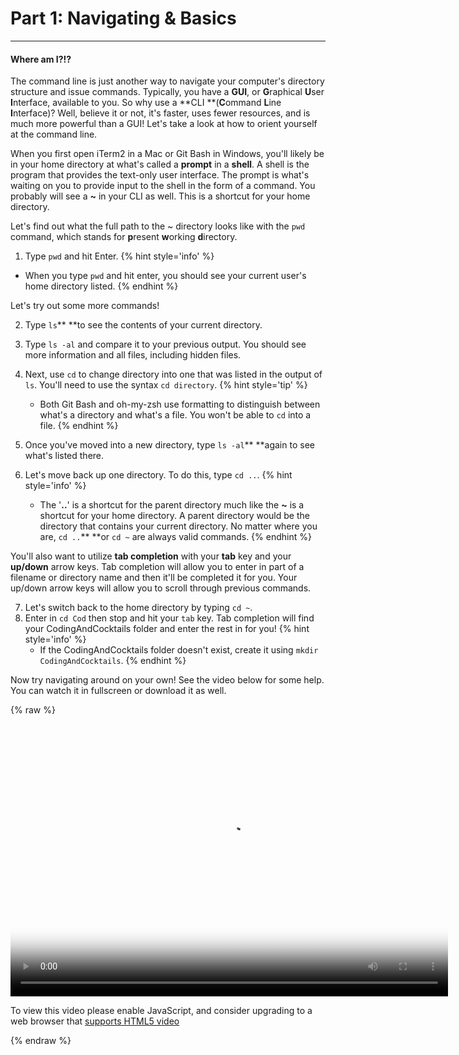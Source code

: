 # Part 1: Navigating & Basics

---

#### Where am I?!?

The command line is just another way to navigate your computer's directory structure and issue commands. Typically, you have a **GUI**, or **G**raphical **U**ser **I**nterface, available to you. So why use a **CLI **\(**C**ommand **L**ine **I**nterface\)? Well, believe it or not, it's faster, uses fewer resources, and is much more powerful than a GUI! Let's take a look at how to orient yourself at the command line.

When you first open iTerm2 in a Mac or Git Bash in Windows, you'll likely be in your home directory at what's called a **prompt** in a **shell**. A shell is the program that provides the text-only user interface. The prompt is what's waiting on you to provide input to the shell in the form of a command. You probably will see a **~** in your CLI as well. This is a shortcut for your home directory.

Let's find out what the full path to the ~ directory looks like with the `pwd` command, which stands for **p**resent **w**orking **d**irectory.

1. Type `pwd` and hit Enter.
  {% hint style='info' %}
  * When you type `pwd` and hit enter, you should see your current user's home directory listed.
   {% endhint %}

Let's try out some more commands!

2. Type `ls`** **to see the contents of your current directory.
3. Type `ls -al` and compare it to your previous output.  You should see more information and all files, including hidden files.
4. Next, use `cd` to change directory into one that was listed in the output of `ls`. You'll need to use the syntax `cd directory`.
   {% hint style='tip' %}
   * Both Git Bash and oh-my-zsh use formatting to distinguish between what's a directory and what's a file. You won't be able to `cd` into a file.
   {% endhint %}

5. Once you've moved into a new directory, type `ls -al`** **again to see what's listed there.
6. Let's move back up one directory. To do this, type `cd ..`.
   {% hint style='info' %}
   * The '**..**' is a shortcut for the parent directory  much like the **~** is a shortcut for your home directory. A parent directory would be the directory that contains your current directory. No matter where you are, `cd ..`** **or `cd ~` are always valid commands.
   {% endhint %}

You'll also want to utilize **tab completion** with your **tab** key and your **up/down** arrow keys. Tab completion will allow you to enter in part of a filename or directory name and then it'll be completed it for you. Your up/down arrow keys will allow you to scroll through previous commands.

7. Let's switch back to the home directory by typing `cd ~`.
8. Enter in `cd Cod` then stop and hit your `tab` key. Tab completion will find your CodingAndCocktails folder and enter the rest in for you!
   {% hint style='info' %}
   * If the CodingAndCocktails folder doesn't exist, create it using `mkdir CodingAndCocktails`.
   {% endhint %}

Now try navigating around on your own! See the video below for some help. You can watch it in fullscreen or download it as well.

{% raw %}
  <video id="CLI01" class="video-js" controls preload="auto" width="700" height="450"
  poster="CLI01.jpg" data-setup="{}">
  <source src="videos/CLI01.webm" type='video/webm'>
  <p class="vjs-no-js">
    To view this video please enable JavaScript, and consider upgrading to a web browser that
    <a href="http://videojs.com/html5-video-support/" target="_blank">supports HTML5 video</a>
  </p>
  </video>
{% endraw %}

